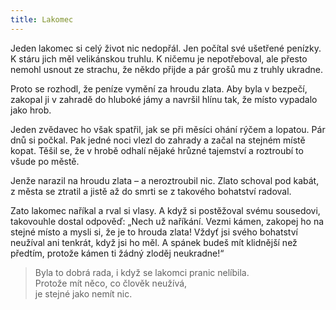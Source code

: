 ```yaml
---
title: Lakomec
---
```


  

Jeden lakomec si celý život nic nedopřál. Jen počítal své ušetřené penízky. K stáru jich měl velikánskou truhlu. K ničemu je nepotřeboval, ale přesto nemohl usnout ze strachu, že někdo přijde a pár grošů mu z truhly ukradne.

Proto se rozhodl, že peníze vymění za hroudu zlata. Aby byla v bezpečí, zakopal ji v zahradě do hluboké jámy a navršil hlínu tak, že místo vypadalo jako hrob.

Jeden zvědavec ho však spatřil, jak se při měsíci ohání rýčem a lopatou. Pár dnů si počkal. Pak jedné noci vlezl do zahrady a začal na stejném místě kopat. Těšil se, že v hrobě odhalí nějaké hrůzné tajemství a roztroubí to všude po městě.

Jenže narazil na hroudu zlata – a neroztroubil nic. Zlato schoval pod kabát, z města se ztratil a jistě až do smrti se z takového bohatství radoval.

Zato lakomec naříkal a rval si vlasy. A když si postěžoval svému sousedovi, takovouhle dostal odpověď: „Nech už naříkání. Vezmi kámen, zakopej ho na stejné místo a mysli si, že je to hrouda zlata! Vždyť jsi svého bohatství neužíval ani tenkrát, když jsi ho měl. A spánek budeš mít klidnější než předtím, protože kámen ti žádný zloděj neukradne!“

> Byla to dobrá rada, i když se lakomci pranic nelíbila.  
> Protože mít něco, co člověk neužívá,  
> je stejné jako nemít nic.
